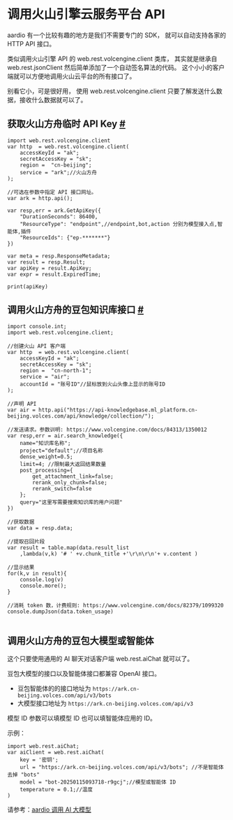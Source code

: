 # 调用火山引擎云服务平台 API

aardio 有一个比较有趣的地方是我们不需要专门的 SDK，
就可以自动支持各家的 HTTP API 接口。

类似调用火山引擎 API 的 web.rest.volcengine.client 类库，
其实就是继承自 web.rest.jsonClient 然后简单添加了一个自动签名算法的代码。
这个小小的客户端就可以方便地调用火山云平台的所有接口了。

别看它小，可是很好用，
使用 web.rest.volcengine.client 只要了解发送什么数据，接收什么数据就可以了。

##  获取火山方舟临时 API Key <a id="GetApiKey" href="#GetApiKey">&#x23;</a>


```aardio
import web.rest.volcengine.client
var http  = web.rest.volcengine.client(
	accessKeyId = "ak";
	secretAccessKey = "sk"; 
	region =  "cn-beijing"; 
	service = "ark";//火山方舟
);

//可选在参数中指定 API 接口网址。
var ark = http.api();

var resp,err = ark.GetApiKey({
	"DurationSeconds": 86400,
	"ResourceType": "endpoint",//endpoint,bot,action 分别为模型接入点,智能体,插件
	"ResourceIds": {"ep-*******"}
})

var meta = resp.ResponseMetadata;
var result = resp.Result;
var apiKey = result.ApiKey;
var expr = result.ExpiredTime;

print(apiKey)
```

## 调用火山方舟的豆包知识库接口 <a id="knowledge" href="#knowledge ">&#x23;</a>


```aardio
import console.int;
import web.rest.volcengine.client;

//创建火山 API 客户端
var http  = web.rest.volcengine.client(
	accessKeyId = "ak";
	secretAccessKey = "sk"; 
	region =  "cn-north-1"; 
	service = "air";
	accountId = "账号ID"//鼠标放到火山头像上显示的账号ID
);

//声明 API 
var air = http.api("https://api-knowledgebase.ml_platform.cn-beijing.volces.com/api/knowledge/collection/");

//发送请求。参数训明: https://www.volcengine.com/docs/84313/1350012
var resp,err = air.search_knowledge({
	name="知识库名称";
	project="default";//项目名称
	dense_weight=0.5;
	limit=4; //限制最大返回结果数量
	post_processing={
		get_attachment_link=false;
		rerank_only_chunk=false;
		rerank_switch=false		
	};
	query="这里写需要搜索知识库的用户问题"	
})

//获取数据
var data = resp.data;

//提取召回片段
var result = table.map(data.result_list
	,lambda(v,k) '# ' +v.chunk_title +'\r\n\r\n'+ v.content )

//显示结果
for(k,v in result){
	console.log(v)
	console.more();
}

//消耗 token 数，计费规则: https://www.volcengine.com/docs/82379/1099320
console.dumpJson(data.token_usage)


```

## 调用火山方舟的豆包大模型或智能体

这个只要使用通用的 AI 聊天对话客户端 web.rest.aiChat 就可以了。

豆包大模型的接口以及智能体接口都兼容 OpenAI 接口。  
- 豆包智能体的的接口地址为 `https://ark.cn-beijing.volces.com/api/v3/bots`
- 大模型接口地址为 `https://ark.cn-beijing.volces.com/api/v3`

模型 ID 参数可以填模型 ID 也可以填智能体应用的 ID。

示例：

```aardio
import web.rest.aiChat;
var aiClient = web.rest.aiChat(    
    key = '密钥';
    url = "https://ark.cn-beijing.volces.com/api/v3/bots"; //不是智能体去掉 "bots"
    model = "bot-20250115093718-r9gcj";//模型或智能体 ID
    temperature = 0.1;//温度 
)
```

请参考：[aardio 调用 AI 大模型](aiChat.md)